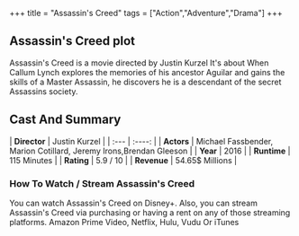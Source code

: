 +++
title = "Assassin's Creed"
tags = ["Action","Adventure","Drama"]
+++
## Assassin's Creed plot
Assassin's Creed is a movie directed by Justin Kurzel It's about When Callum Lynch explores the memories of his ancestor Aguilar and gains the skills of a Master Assassin, he discovers he is a descendant of the secret Assassins society.
## Cast And Summary
| **Director**      | Justin Kurzel |
    | :---        |    :----:   |
    |  **Actors** | Michael Fassbender, Marion Cotillard, Jeremy Irons,Brendan Gleeson |
    | **Year**   | 2016    |
    |  **Runtime** | 115 Minutes |
    |  **Rating** | 5.9 / 10 | 
    |  **Revenue** | 54.65$ Millions |
### How To Watch / Stream Assassin's Creed
You can watch Assassin's Creed on Disney+.
Also, you can stream Assassin's Creed via purchasing or having a rent on any of those streaming platforms.
Amazon Prime Video, Netflix, Hulu, Vudu Or iTunes